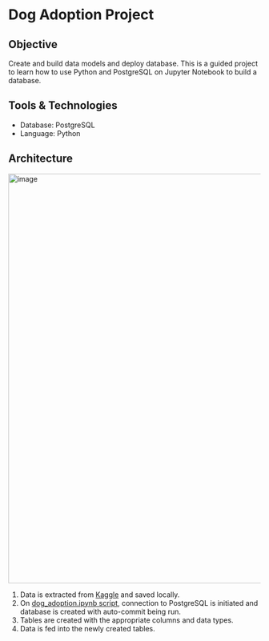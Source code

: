 # Dog Adoption Project

## Objective

Create and build data models and deploy database. This is a guided project to learn how to use Python and PostgreSQL on Jupyter Notebook to build a database.

## Tools & Technologies
- Database: PostgreSQL
- Language: Python

## Architecture

<k><img width="819" alt="image" src="https://user-images.githubusercontent.com/81607668/224919216-85d6aaed-4247-4943-9700-2d198187385f.png"></k>

1. Data is extracted from [Kaggle](https://www.kaggle.com/datasets/whenamancodes/dog-adoption) and saved locally.
2. On [dog_adoption.ipynb script](https://github.com/katiehuangx/data-engineering/blob/main/Dog%20Adoption/dog_adoption.ipynb), connection to PostgreSQL is initiated and database is created with auto-commit being run. 
3. Tables are created with the appropriate columns and data types. 
4. Data is fed into the newly created tables.


